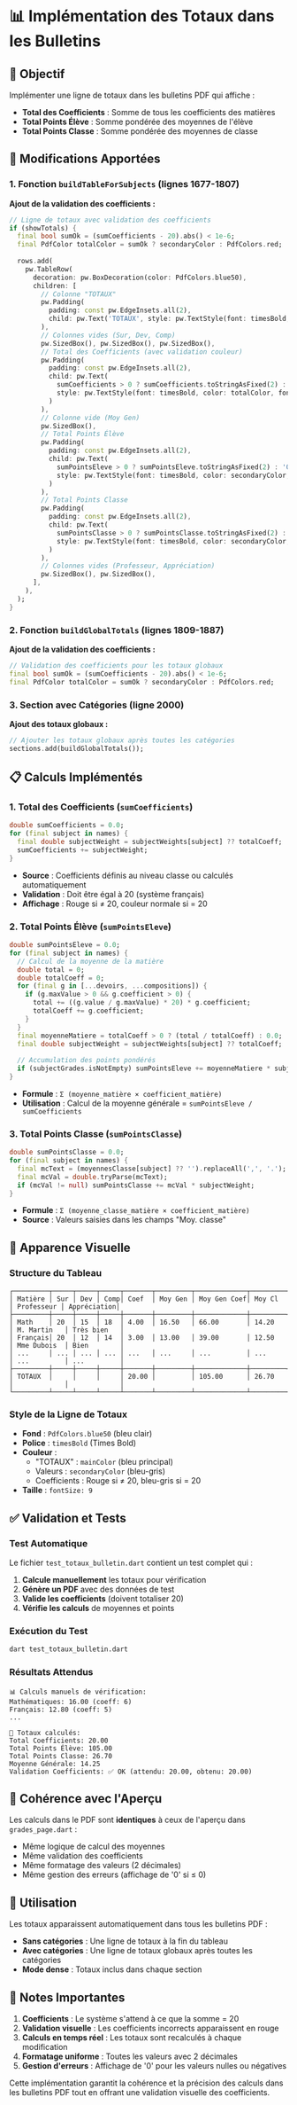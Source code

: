 # 📊 Implémentation des Totaux dans les Bulletins

## 🎯 Objectif

Implémenter une ligne de totaux dans les bulletins PDF qui affiche :
- **Total des Coefficients** : Somme de tous les coefficients des matières
- **Total Points Élève** : Somme pondérée des moyennes de l'élève
- **Total Points Classe** : Somme pondérée des moyennes de classe

## 🔧 Modifications Apportées

### 1. Fonction `buildTableForSubjects` (lignes 1677-1807)

**Ajout de la validation des coefficients :**
```dart
// Ligne de totaux avec validation des coefficients
if (showTotals) {
  final bool sumOk = (sumCoefficients - 20).abs() < 1e-6;
  final PdfColor totalColor = sumOk ? secondaryColor : PdfColors.red;
  
  rows.add(
    pw.TableRow(
      decoration: pw.BoxDecoration(color: PdfColors.blue50),
      children: [
        // Colonne "TOTAUX"
        pw.Padding(
          padding: const pw.EdgeInsets.all(2), 
          child: pw.Text('TOTAUX', style: pw.TextStyle(font: timesBold, color: mainColor, fontSize: 9))
        ),
        // Colonnes vides (Sur, Dev, Comp)
        pw.SizedBox(), pw.SizedBox(), pw.SizedBox(),
        // Total des Coefficients (avec validation couleur)
        pw.Padding(
          padding: const pw.EdgeInsets.all(2), 
          child: pw.Text(
            sumCoefficients > 0 ? sumCoefficients.toStringAsFixed(2) : '0', 
            style: pw.TextStyle(font: timesBold, color: totalColor, fontSize: 9)
          )
        ),
        // Colonne vide (Moy Gen)
        pw.SizedBox(),
        // Total Points Élève
        pw.Padding(
          padding: const pw.EdgeInsets.all(2), 
          child: pw.Text(
            sumPointsEleve > 0 ? sumPointsEleve.toStringAsFixed(2) : '0', 
            style: pw.TextStyle(font: timesBold, color: secondaryColor, fontSize: 9)
          )
        ),
        // Total Points Classe
        pw.Padding(
          padding: const pw.EdgeInsets.all(2), 
          child: pw.Text(
            sumPointsClasse > 0 ? sumPointsClasse.toStringAsFixed(2) : '0', 
            style: pw.TextStyle(font: timesBold, color: secondaryColor, fontSize: 9)
          )
        ),
        // Colonnes vides (Professeur, Appréciation)
        pw.SizedBox(), pw.SizedBox(),
      ],
    ),
  );
}
```

### 2. Fonction `buildGlobalTotals` (lignes 1809-1887)

**Ajout de la validation des coefficients :**
```dart
// Validation des coefficients pour les totaux globaux
final bool sumOk = (sumCoefficients - 20).abs() < 1e-6;
final PdfColor totalColor = sumOk ? secondaryColor : PdfColors.red;
```

### 3. Section avec Catégories (ligne 2000)

**Ajout des totaux globaux :**
```dart
// Ajouter les totaux globaux après toutes les catégories
sections.add(buildGlobalTotals());
```

## 📋 Calculs Implémentés

### 1. Total des Coefficients (`sumCoefficients`)
```dart
double sumCoefficients = 0.0;
for (final subject in names) {
  final double subjectWeight = subjectWeights[subject] ?? totalCoeff;
  sumCoefficients += subjectWeight;
}
```
- **Source** : Coefficients définis au niveau classe ou calculés automatiquement
- **Validation** : Doit être égal à 20 (système français)
- **Affichage** : Rouge si ≠ 20, couleur normale si = 20

### 2. Total Points Élève (`sumPointsEleve`)
```dart
double sumPointsEleve = 0.0;
for (final subject in names) {
  // Calcul de la moyenne de la matière
  double total = 0;
  double totalCoeff = 0;
  for (final g in [...devoirs, ...compositions]) {
    if (g.maxValue > 0 && g.coefficient > 0) {
      total += ((g.value / g.maxValue) * 20) * g.coefficient;
      totalCoeff += g.coefficient;
    }
  }
  final moyenneMatiere = totalCoeff > 0 ? (total / totalCoeff) : 0.0;
  final double subjectWeight = subjectWeights[subject] ?? totalCoeff;
  
  // Accumulation des points pondérés
  if (subjectGrades.isNotEmpty) sumPointsEleve += moyenneMatiere * subjectWeight;
}
```
- **Formule** : `Σ (moyenne_matière × coefficient_matière)`
- **Utilisation** : Calcul de la moyenne générale = `sumPointsEleve / sumCoefficients`

### 3. Total Points Classe (`sumPointsClasse`)
```dart
double sumPointsClasse = 0.0;
for (final subject in names) {
  final mcText = (moyennesClasse[subject] ?? '').replaceAll(',', '.');
  final mcVal = double.tryParse(mcText);
  if (mcVal != null) sumPointsClasse += mcVal * subjectWeight;
}
```
- **Formule** : `Σ (moyenne_classe_matière × coefficient_matière)`
- **Source** : Valeurs saisies dans les champs "Moy. classe"

## 🎨 Apparence Visuelle

### Structure du Tableau
```
┌─────────┬─────┬─────┬─────┬───────┬─────────┬─────────────┬─────────┬─────────────┬─────────────┐
│ Matière │ Sur │ Dev │ Comp│ Coef  │ Moy Gen │ Moy Gen Coef│ Moy Cl  │ Professeur │ Appréciation│
├─────────┼─────┼─────┼─────┼───────┼─────────┼─────────────┼─────────┼─────────────┼─────────────┤
│ Math    │ 20  │ 15  │ 18  │ 4.00  │ 16.50   │ 66.00       │ 14.20   │ M. Martin   │ Très bien   │
│ Français│ 20  │ 12  │ 14  │ 3.00  │ 13.00   │ 39.00       │ 12.50   │ Mme Dubois  │ Bien        │
│ ...     │ ... │ ... │ ... │ ...   │ ...     │ ...         │ ...     │ ...         │ ...         │
├─────────┼─────┼─────┼─────┼───────┼─────────┼─────────────┼─────────┼─────────────┼─────────────┤
│ TOTAUX  │     │     │     │ 20.00 │         │ 105.00      │ 26.70   │             │             │
└─────────┴─────┴─────┴─────┴───────┴─────────┴─────────────┴─────────┴─────────────┴─────────────┘
```

### Style de la Ligne de Totaux
- **Fond** : `PdfColors.blue50` (bleu clair)
- **Police** : `timesBold` (Times Bold)
- **Couleur** : 
  - "TOTAUX" : `mainColor` (bleu principal)
  - Valeurs : `secondaryColor` (bleu-gris)
  - Coefficients : Rouge si ≠ 20, bleu-gris si = 20
- **Taille** : `fontSize: 9`

## ✅ Validation et Tests

### Test Automatique
Le fichier `test_totaux_bulletin.dart` contient un test complet qui :
1. **Calcule manuellement** les totaux pour vérification
2. **Génère un PDF** avec des données de test
3. **Valide les coefficients** (doivent totaliser 20)
4. **Vérifie les calculs** de moyennes et points

### Exécution du Test
```bash
dart test_totaux_bulletin.dart
```

### Résultats Attendus
```
📊 Calculs manuels de vérification:
Mathématiques: 16.00 (coeff: 6)
Français: 12.80 (coeff: 5)
...

🎯 Totaux calculés:
Total Coefficients: 20.00
Total Points Élève: 105.00
Total Points Classe: 26.70
Moyenne Générale: 14.25
Validation Coefficients: ✅ OK (attendu: 20.00, obtenu: 20.00)
```

## 🔄 Cohérence avec l'Aperçu

Les calculs dans le PDF sont **identiques** à ceux de l'aperçu dans `grades_page.dart` :
- Même logique de calcul des moyennes
- Même validation des coefficients
- Même formatage des valeurs (2 décimales)
- Même gestion des erreurs (affichage de '0' si ≤ 0)

## 🚀 Utilisation

Les totaux apparaissent automatiquement dans tous les bulletins PDF :
- **Sans catégories** : Une ligne de totaux à la fin du tableau
- **Avec catégories** : Une ligne de totaux globaux après toutes les catégories
- **Mode dense** : Totaux inclus dans chaque section

## 📝 Notes Importantes

1. **Coefficients** : Le système s'attend à ce que la somme = 20
2. **Validation visuelle** : Les coefficients incorrects apparaissent en rouge
3. **Calculs en temps réel** : Les totaux sont recalculés à chaque modification
4. **Formatage uniforme** : Toutes les valeurs avec 2 décimales
5. **Gestion d'erreurs** : Affichage de '0' pour les valeurs nulles ou négatives

Cette implémentation garantit la cohérence et la précision des calculs dans les bulletins PDF tout en offrant une validation visuelle des coefficients.